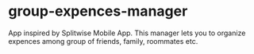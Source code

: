 # group-expences-manager
App inspired by Splitwise Mobile App.  This manager lets you to organize expences among group of friends, family, roommates etc. 
